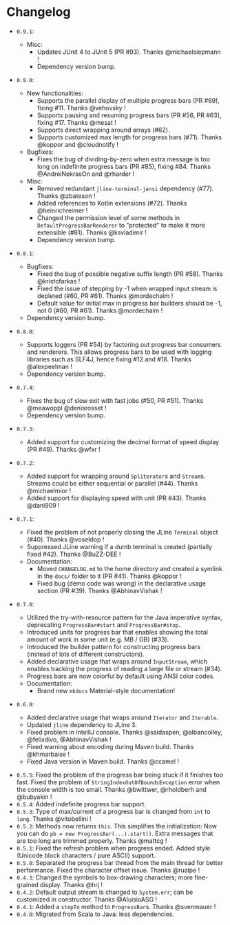 # Changelog

 * `0.9.1`:
     - Misc:
        - Updates JUnit 4 to JUnit 5 (PR #93). Thanks @michaelsiepmann !
        - Dependency version bump.

 * `0.9.0`:
     - New functionalities:
        - Supports the parallel display of multiple progress bars (PR #69), fixing #11. Thanks @vehovsky !
        - Supports pausing and resuming progress bars (PR #56, PR #63), fixing #17. Thanks @mesat !
        - Supports direct wrapping around arrays (#62).
        - Supports customized max length for progress bars (#71). Thanks @koppor and @cloudnotify !
     - Bugfixes:
        - Fixes the bug of dividing-by-zero when extra message is too long on indefinite progress bars (PR #85), fixing #84. Thanks @AndreiNekrasOn and @rharder !
     - Misc:
        - Removed redundant `jline-terminal-jansi` dependency (#77). Thanks @zbateson !
        - Added references to Kotlin extensions (#72). Thanks @heinrichreimer !
        - Changed the permission level of some methods in `DefaultProgressBarRenderer` to "protected" to make it more extensible (#81). Thanks @ksvladimir !
        - Dependency version bump.

 * `0.8.1`:
     - Bugfixes:
         - Fixed the bug of possible negative suffix length (PR #58). Thanks @kristofarkas !
         - Fixed the issue of stepping by -1 when wrapped input stream is depleted (#60, PR #61). Thanks @mordechaim !
         - Default value for initial max in progress bar builders should be -1, not 0 (#60, PR #61). Thanks @mordechaim !
     - Dependency version bump.

 * `0.8.0`:
     - Supports loggers (PR #54) by factoring out progress bar consumers and renderers. This allows progress bars to be used with logging libraries such as SLF4J, hence fixing #12 and #18. Thanks @alexpeelman !
     - Dependency version bump.

 * `0.7.4`:
     - Fixes the bug of slow exit with fast jobs (#50, PR #51). Thanks @meawoppl @denisrosset !
     - Dependency version bump.
 
 * `0.7.3`:
     - Added support for customizing the decimal format of speed display (PR #49). Thanks @wfxr !
     
 * `0.7.2`:
     - Added support for wrapping around `Spliterator`s and `Stream`s. Streams could be either sequential or parallel (#44). Thanks @michaelmior !
     - Added support for displaying speed with unit (PR #43). Thanks @dani909 !

 * `0.7.1`:
     - Fixed the problem of not properly closing the JLine `Terminal` object (#40). Thanks @voseldop !
     - Suppressed JLine warning if a dumb terminal is created (partially fixed #42). Thanks @BuZZ-DEE !
     - Documentation: 
         - Moved `CHANGELOG.md` to the home directory and created a symlink in the `docs/` folder to it (PR #41). Thanks @koppor !
         - Fixed bug (demo code was wrong) in the declarative usage section (PR #39). Thanks @AbhinavVishak !

 * `0.7.0`:
     - Utilized the try-with-resource pattern for the Java imperative syntax, deprecating `ProgressBar#start` and `ProgressBar#stop`.
     - Introduced units for progress bar that enables showing the total amount of work in some unit (e.g. MB / GB) (#33).
     - Introduced the builder pattern for constructing progress bars (instead of lots of different constructors).
     - Added declarative usage that wraps around `InputStream`, which enables tracking the progress of reading a large file or stream (#34).
     - Progress bars are now colorful by default using ANSI color codes.
     - Documentation:
        - Brand new `mkdocs` Material-style documentation! 
 
 * `0.6.0`: 
 
     - Added declarative usage that wraps around `Iterator` and `Iterable`.
     - Updated `jline` dependency to JLine 3. 
     - Fixed problem in IntelliJ console. Thanks @saidaspen, @albancolley, @felixdivo, @AbhinavVishak !
     - Fixed warning about encoding during Maven build. Thanks @khmarbaise !
     - Fixed Java version in Maven build. Thanks @ccamel !
 
 - `0.5.5`: Fixed the problem of the progress bar being stuck if it finishes too fast. 
 Fixed the problem of `StringIndexOutOfBoundsException` error when the console width is too small. 
 Thanks @bwittwer, @rholdberh and @bubyakin !
 - `0.5.4`: Added indefinite progress bar support.
 - `0.5.3`: Type of max/current of a progress bar is changed from `int` to `long`. Thanks @vitobellini ! 
 - `0.5.2`: Methods now returns `this`. This simplifies the initialization: Now you can do `pb = new ProgressBar(...).start()`. Extra messages
 that are too long are trimmed properly. Thanks @mattcg !
 - `0.5.1`: Fixed the refresh problem when progress ended. Added style (Unicode block characters / pure ASCII) support.
 - `0.5.0`: Separated the progress bar thread from the main thread for better performance. Fixed the character offset issue. Thanks @rualpe !
 - `0.4.3`: Changed the symbols to box-drawing characters; more fine-grained display. Thanks @hrj !
 - `0.4.2`: Default output stream is changed to `System.err`; can be customized in constructor. Thanks @AluisioASG !
 - `0.4.1`: Added a `stepTo` method to `ProgressBar`s. Thanks @svenmauer !
 - `0.4.0`: Migrated from Scala to Java: less dependencies.
